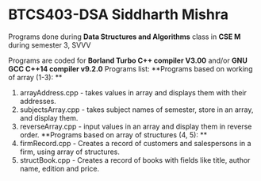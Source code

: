 # BTCS403-DSA Siddharth Mishra
Programs done during **Data Structures and Algorithms** class in **CSE M** during semester 3, SVVV

Programs are coded for **Borland Turbo C++ compiler V3.00** and/or **GNU GCC C++14 compiler v9.2.0**
Programs list: 
   **Programs based on working of array (1-3): **
1. arrayAddress.cpp - takes values in array and displays them with their addresses.
2. subjectsArray.cpp - takes subject names of semester, store in an array, and display them.
3. reverseArray.cpp - input values in an array and display them in reverse order.
   **Programs based on array of structures (4, 5): **
4. firmRecord.cpp - Creates a record of customers and salespersons in a firm, using array of structures.
5. structBook.cpp - Creates a record of books with fields like title, author name, edition and price.
